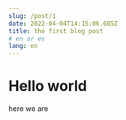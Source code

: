 ```yaml
---
slug: /post/1
date: 2022-04-04T14:15:06.685Z
title: the first blog post
# en or es
lang: en
---
```

# Hello world

here we are